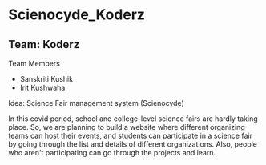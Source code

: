 # Scienocyde_Koderz
<h2>Team: Koderz</h2>
<p>Team Members</p>
<ul>
  <li>Sanskriti Kushik</li>
  <li>Irit Kushwaha</li>
</ul>
<p>Idea: Science Fair management system (Scienocyde)</p>
<p>In this covid period, school and college-level science fairs are hardly taking place.
So, we are planning to build a website where different organizing teams can host their events, and students can participate in a science fair by going through the list and details of different organizations. Also, people who aren't participating can go through the projects and learn.</p>
